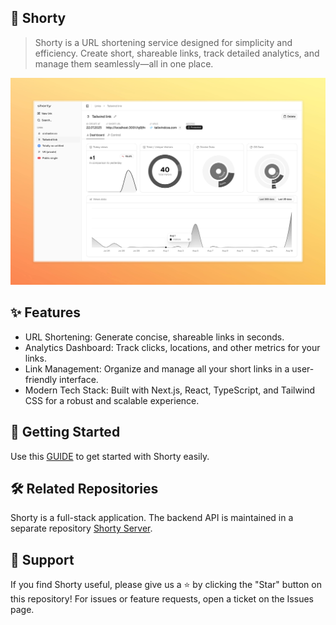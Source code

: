 ## 🔗 Shorty

> Shorty is a URL shortening service designed for simplicity and efficiency. Create short, shareable links, track detailed analytics, and manage them seamlessly—all in one place.

![](./assets/screenshoot.jpeg)

## ✨ Features

- URL Shortening: Generate concise, shareable links in seconds.
- Analytics Dashboard: Track clicks, locations, and other metrics for your links.
- Link Management: Organize and manage all your short links in a user-friendly interface.
- Modern Tech Stack: Built with Next.js, React, TypeScript, and Tailwind CSS for a robust and scalable experience.

## 🚀 Getting Started

Use this [GUIDE](QUICK_START.md) to get started with Shorty easily.

## 🛠️ Related Repositories

Shorty is a full-stack application. The backend API is maintained in a separate repository [Shorty Server](https://github.com/ElixorTeam/Shorty.Server).

## 🤝 Support

If you find Shorty useful, please give us a ⭐ by clicking the "Star" button on this repository! For issues or feature requests, open a ticket on the Issues page.
